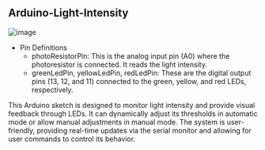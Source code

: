 ## Arduino-Light-Intensity
![image](https://github.com/user-attachments/assets/eec2377c-ec76-4e63-ba6b-e3bd137c588c)

- Pin Definitions
  - photoResistorPin: This is the analog input pin (A0) where the photoresistor is connected. It reads the light intensity.
  - greenLedPin, yellowLedPin, redLedPin: These are the digital output pins (13, 12, and 11) connected to the green, yellow, and red LEDs, respectively.

This Arduino sketch is designed to monitor light intensity and provide visual feedback through LEDs. It can dynamically adjust its thresholds in automatic mode or allow manual adjustments in manual mode. The system is user-friendly, providing real-time updates via the serial monitor and allowing for user commands to control its behavior.
